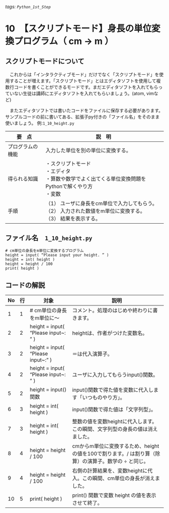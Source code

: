 ###### tags: `Python_1st_Step`
# 10　【スクリプトモード】身長の単位変換プログラム（ cm → m ）

## スクリプトモードについて
　これからは「インタラクティブモード」だけでなく「スクリプトモード」を使用することが増えます。「スクリプトモード」とはエディタソフトを使用して複数行コードを書くことができるモードです。まだエディタソフトを入れてもらっていない生徒は講師にエディタソフトを入れてもらいましょう。(atom, vimなど)
 
　またエディタソフトでは書いたコードをファイルに保存する必要があります。サンプルコードの前に書いてある、拡張子py付きの「ファイル名」をそのまま使いましょう。
例:`1_10_height.py`

|要　点|説　明|
|---|---|
|プログラムの機能|入力した単位を別の単位に変換する。|
|得られる知識|・スクリプトモード<br>・エディタ<br>・算数や数学でよく出てくる単位変換問題をPythonで解くやり方<br>・変数|
|手順|（1） ユーザに身長をcm単位で入力してもらう。<br>（2） 入力された数値をm単位に変換する。<br>（3） 結果を表示する。|


## ファイル名　`1_10_height.py`
```python=
# cm単位の身長をm単位に変換するプログラム
height = input( “Please input your height. ” )
height = int( height )
height = height / 100
print( height )
```

## コードの解説
|No|行|対象|説明|
|---|---|---|---|
|1|1|# cm単位の身長をm単位に～|コメント。処理のはじめや終わりに書きます。|#がついた行は実行されません。自分と読み手のために使います。|
|2|2|height = input( “Please input~: ” )|heightは、作者がつけた変数名。|高さ、の意。|
|3|2|height = input( “Please input~:” )|＝は代入演算子。|右の値をheightに代入します。|
|4|2|height = input( “Please input~: ” )|ユーザに入力してもらうinput()関数。|input() 関数で得られる値は常に文字列型。|
|5|2|height = input()関数|input()関数で得た値を変数に代入します「いつものやり方」。|
|6|3|height = int( height )|input()関数で得た値は「文字列型」。|文字列型は割り算ができないのでint() 関数で整数型に変換します。|
|7|3|height = int( height )|整数の値を変数heightに代入します。この瞬間、文字列型の身長の値は消えました。|
|8|4|height = height / 100|cmからm単位に変換するため、heightの値を100で割ります。/ は割り算（除算）の演算子。数学の ÷ と同じ。|
|9|4|height = height / 100|右側の計算結果を、変数heightに代入。この瞬間、cm単位の身長が消えました。|
|10|5|print( height )|print() 関数で変数 height の値を表示させて終了。|



